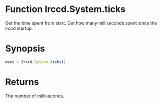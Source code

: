 # Function Irccd.System.ticks

Get the time spent from start. Get how many milliseconds spent since the irccd
startup.

# Synopsis

```javascript
msec = Irccd.System.ticks()
```

# Returns

The number of milliseconds.
